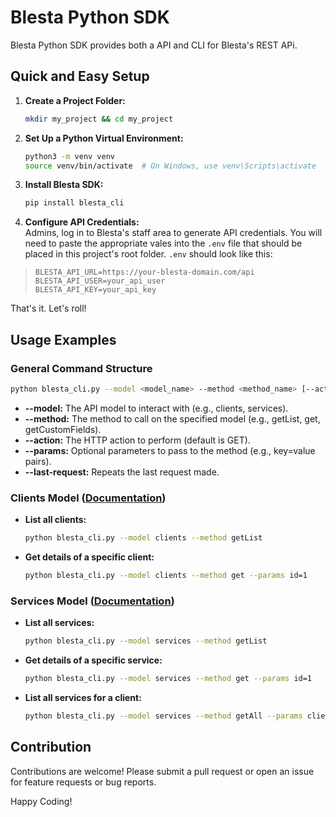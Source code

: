 # Blesta Python SDK

Blesta Python SDK provides both a API and CLI for Blesta's REST APi.

## Quick and Easy Setup

1. **Create a Project Folder:**  
   ```bash
   mkdir my_project && cd my_project
   ```

2. **Set Up a Python Virtual Environment:**  
   ```bash
   python3 -m venv venv
   source venv/bin/activate  # On Windows, use venv\Scripts\activate
   ```

3. **Install Blesta SDK:**  
   ```bash
   pip install blesta_cli
   ```

4. **Configure API Credentials:**  
Admins, log in to Blesta's staff area to generate API credentials. You will need to paste the appropriate vales into the `.env` file that should be placed in this project's root folder. `.env` should look like this:

> ```env
> BLESTA_API_URL=https://your-blesta-domain.com/api
> BLESTA_API_USER=your_api_user
> BLESTA_API_KEY=your_api_key
> ```

That's it. Let's roll!

## Usage Examples

### General Command Structure

```bash
python blesta_cli.py --model <model_name> --method <method_name> [--action GET] [--params key=value key2=value2] [--last-request]
```

- **--model:** The API model to interact with (e.g., clients, services).  
- **--method:** The method to call on the specified model (e.g., getList, get, getCustomFields).  
- **--action:** The HTTP action to perform (default is GET).  
- **--params:** Optional parameters to pass to the method (e.g., key=value pairs).  
- **--last-request:** Repeats the last request made.  

### Clients Model ([Documentation](https://source-docs.blesta.com/class-Clients.html))

- **List all clients:**  
  ```bash
  python blesta_cli.py --model clients --method getList
  ```

- **Get details of a specific client:**  
  ```bash
  python blesta_cli.py --model clients --method get --params id=1
  ```
### Services Model ([Documentation](https://source-docs.blesta.com/class-Services.html))

- **List all services:**  
  ```bash
  python blesta_cli.py --model services --method getList
  ```

- **Get details of a specific service:**  
  ```bash
  python blesta_cli.py --model services --method get --params id=1
  ```

- **List all services for a client:**  
  ```bash
  python blesta_cli.py --model services --method getAll --params client_id=1
  ```

## Contribution

Contributions are welcome! Please submit a pull request or open an issue for feature requests or bug reports.

Happy Coding!
